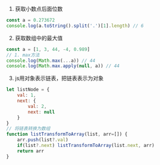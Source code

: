1. 获取小数点后面位数

```js
const a = 0.273672
console.log(a.toString().split('.')[1].length) // 6
```

2. 获取数组中的最大值

```js
const a = [1, 3, 44, -4, 0.989]
// 1. max方法
console.log(Math.max(...a)) // 44
console.log(Math.max.apply(null, a)) // 44
```

3. js用对象表示链表，把链表表示为对象

```js
let listNode = {
    val: 1,
    next: {
        val: 2,
        next: null
    }
}
// 将链表转换为数组
function listTransformToArray(list, arr=[]) {
    arr.push(list?.val)
    if(list?.next) listTransformToArray(list.next, arr)
    return arr
}
```